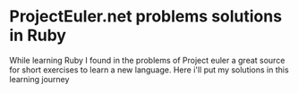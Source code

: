 ProjectEuler.net problems solutions in Ruby
===========================================

While learning Ruby I found in the problems of Project euler a great source 
for short exercises to learn a new language. Here i'll put my solutions in this 
learning journey
